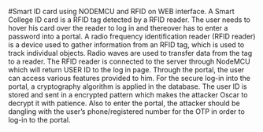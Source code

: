 #Smart ID card using NODEMCU and RFID on WEB interface.
A Smart College ID card is a RFID tag detected by a RFID reader. The user needs to
hover his card over the reader to log in and thereover has to enter a password into a
portal. A radio frequency identification reader (RFID reader) is a device used to gather
information from an RFID tag, which is used to track individual objects.
Radio waves are used to transfer data from the tag to a reader. The RFID reader is
connected to the server through NodeMCU which will return USER ID to the log in
page. Through the portal, the user can access various features provided to him.
For the secure log-in into the portal, a cryptography algorithm is applied in the database.
The user ID is stored and sent in a encrypted pattern which makes the attacker Oscar to
decrypt it with patience. Also to enter the portal, the attacker should be dangling with
the user’s phone/registered number for the OTP in order to log-in to the portal.
